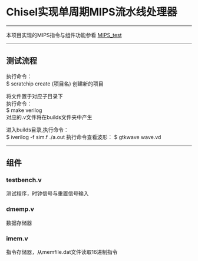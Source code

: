 # Chisel实现单周期MIPS流水线处理器
---
本项目实现的MIPS指令与组件功能参看 [MIPS_test](https://github.com/leihksk/MIPS_test)


---
## 测试流程
 执行命令：   
	$ scratchip create (项目名)
 创建新的项目   
 
 将文件置于对应子目录下   
 执行命令：   
	$ make verilog   
 对应的.v文件将在builds文件夹中产生   
 
 进入builds目录,执行命令：   
	$ iverilog -f sim.f
	./a.out
 执行命令查看波形：
	$ gtkwave wave.vd

---
## 组件

### testbench.v
测试程序，时钟信号与重置信号输入

### dmemp.v
数据存储器

### imem.v
指令存储器，从memfile.dat文件读取16进制指令
